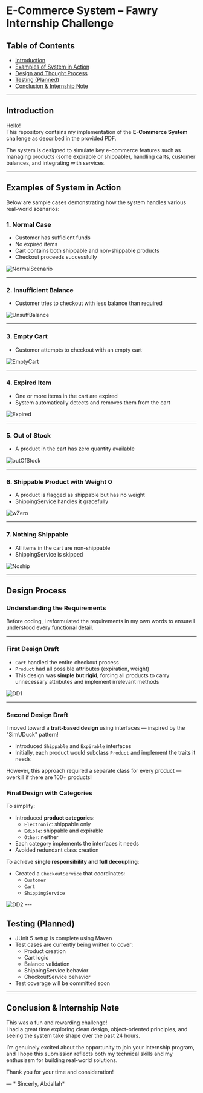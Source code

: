 # E-Commerce System – Fawry Internship Challenge

## Table of Contents
- [Introduction](#introduction)
- [Examples of System in Action](#examples-of-system-in-action)
- [Design and Thought Process](#design-process)
- [Testing (Planned)](#testing-planned)
- [Conclusion & Internship Note](#conclusion--internship-note)

---

## Introduction

Hello!  
This repository contains my implementation of the **E-Commerce System** challenge as described in the provided PDF.

The system is designed to simulate key e-commerce features such as managing products (some expirable or shippable), handling carts, customer balances, and integrating with services.

---

## Examples of System in Action

Below are sample cases demonstrating how the system handles various real-world scenarios:

### 1. Normal Case
- Customer has sufficient funds  
- No expired items  
- Cart contains both shippable and non-shippable products  
- Checkout proceeds successfully

 <img src="https://github.com/AbdallahGasem/Fawry-Challenge/blob/main/planning/NormalScenario.png" alt="NormalScenario" />

---

### 2. Insufficient Balance
- Customer tries to checkout with less balance than required

<img src="https://github.com/AbdallahGasem/Fawry-Challenge/blob/main/planning/UnsuffBalance.png" alt="UnsuffBalance" />

---

### 3. Empty Cart
- Customer attempts to checkout with an empty cart

<img src="https://github.com/AbdallahGasem/Fawry-Challenge/blob/main/planning/EmptyCart.png" alt="EmptyCart" />

---

### 4. Expired Item
- One or more items in the cart are expired
- System automatically detects and removes them from the cart

<img src="https://github.com/AbdallahGasem/Fawry-Challenge/blob/main/planning/Expired.png" alt="Expired" />

---

### 5. Out of Stock
- A product in the cart has zero quantity available

<img src="https://github.com/AbdallahGasem/Fawry-Challenge/blob/main/planning/outOfStock.png" alt="outOfStock" />

---

### 6. Shippable Product with Weight 0
- A product is flagged as shippable but has no weight
- ShippingService handles it gracefully

<img src="https://github.com/AbdallahGasem/Fawry-Challenge/blob/main/planning/wZero.png" alt="wZero" />

---

### 7. Nothing Shippable
- All items in the cart are non-shippable
- ShippingService is skipped

<img src="https://github.com/AbdallahGasem/Fawry-Challenge/blob/main/planning/Noship.png" alt="Noship" />

---

## Design Process

### Understanding the Requirements
Before coding, I reformulated the requirements in my own words to ensure I understood every functional detail.

---

### First Design Draft
- `Cart` handled the entire checkout process
- `Product` had all possible attributes (expiration, weight)
- This design was **simple but rigid**, forcing all products to carry unnecessary attributes and implement irrelevant methods

<img src="https://github.com/AbdallahGasem/Fawry-Challenge/blob/main/planning/DD1.png" alt="DD1" />

---

### Second Design Draft
I moved toward a **trait-based design** using interfaces — inspired by the "SimUDuck" pattern!  
- Introduced `Shippable` and `Expirable` interfaces
- Initially, each product would subclass `Product` and implement the traits it needs

However, this approach required a separate class for every product — overkill if there are 100+ products!

### Final Design with Categories
To simplify:
- Introduced **product categories**:
  - `Electronic`: shippable only
  - `Edible`: shippable and expirable
  - `Other`: neither
- Each category implements the interfaces it needs
- Avoided redundant class creation

To achieve **single responsibility and full decoupling**:
- Created a `CheckoutService` that coordinates:
  - `Customer`
  - `Cart`
  - `ShippingService`

<img src="https://github.com/AbdallahGasem/Fawry-Challenge/blob/main/planning/DD2.png" alt="DD2" />
---

## Testing (Planned)

- JUnit 5 setup is complete using Maven  
- Test cases are currently being written to cover:
  - Product creation
  - Cart logic
  - Balance validation
  - ShippingService behavior  
  - CheckoutService behavior  
- Test coverage will be committed soon

---

## Conclusion & Internship Note

This was a fun and rewarding challenge!  
I had a great time exploring clean design, object-oriented principles, and seeing the system take shape over the past 24 hours.

I’m genuinely excited about the opportunity to join your internship program, and I hope this submission reflects both my technical skills and my enthusiasm for building real-world solutions.

Thank you for your time and consideration!

— * Sincerly, Abdallah*
